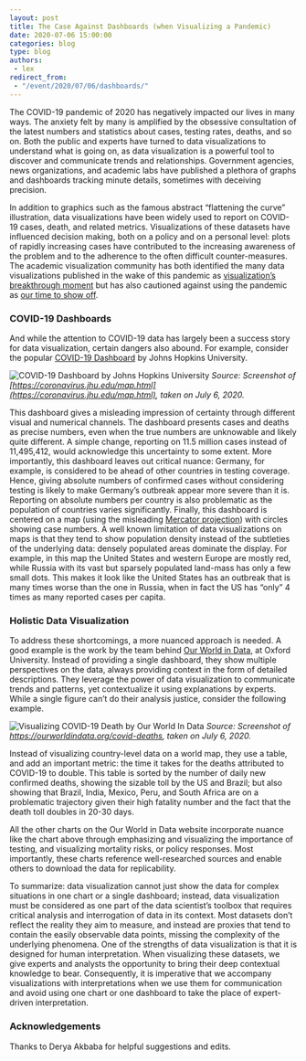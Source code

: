 ```yaml
---
layout: post
title: The Case Against Dashboards (when Visualizing a Pandemic) 
date: 2020-07-06 15:00:00
categories: blog
type: blog
authors: 
 - lex
redirect_from:
 - "/event/2020/07/06/dashboards/"
---
```


The COVID-19 pandemic of 2020 has negatively impacted our lives in many ways. The anxiety felt by many is amplified by the obsessive consultation of the latest numbers and statistics about cases, testing rates, deaths, and so on. Both the public and experts have turned to data visualizations to understand what is going on, as data visualization is a powerful tool to discover and communicate trends and relationships. Government agencies, news organizations, and academic labs have published a plethora of graphs and dashboards tracking minute details, sometimes with deceiving precision. 

In addition to graphics such as the famous abstract “flattening the curve” illustration, data visualizations have been widely used to report on COVID-19 cases, death, and related metrics. Visualizations of these datasets have influenced decision making, both on a policy and on a personal level: plots of rapidly increasing cases have contributed to the increasing awareness of the problem and to the adherence to the often difficult counter-measures. The academic visualization community has both identified the many data visualizations published in the wake of this pandemic as [visualization’s breakthrough moment](https://medium.com/nightingale/data-visualizations-breakthrough-moment-in-the-covid-19-crisis-ce46627c7db5) but has also cautioned against using the pandemic as [our time to show off](https://medium.com/@mcorrell/visualization-design-principles-for-the-pandemic-e65388280d16). 


### COVID-19 Dashboards

And while the attention to COVID-19 data has largely been a success story for data visualization, certain dangers also abound. For example, consider the popular [COVID-19 Dashboard](https://coronavirus.jhu.edu/map.html) by Johns Hopkins University. 

![COVID-19 Dashboard by Johns Hopkins University]({{site.base_url}}/assets/images/posts/2020_covid-dashboard.png)
*Source: Screenshot of [https://coronavirus.jhu.edu/map.html](https://coronavirus.jhu.edu/map.html), taken on July 6, 2020.*


This dashboard gives a misleading impression of certainty through different visual and numerical channels. The dashboard presents cases and deaths as precise numbers, even when the true numbers are unknowable and likely quite different. A simple change, reporting on 11.5 million cases instead of 11,495,412, would acknowledge this uncertainty to some extent. More importantly, this dashboard leaves out critical nuance: Germany, for example, is considered to be ahead of other countries in testing coverage. Hence, giving absolute numbers of confirmed cases without considering testing is likely to make Germany’s outbreak appear more severe than it is. Reporting on absolute numbers per country is also problematic as the population of countries varies significantly. Finally, this dashboard is centered on a map (using the misleading [Mercator projection](https://bramus.github.io/mercator-puzzle-redux/)) with circles showing case numbers. A well known limitation of data visualizations on maps is that they tend to show population density instead of the subtleties of the underlying data: densely populated areas dominate the display. For example, in this map the United States and western Europe are mostly red, while Russia with its vast but sparsely populated land-mass has only a few small dots. This makes it look like the United States has an outbreak that is many times worse than the one in Russia, when in fact the US has “only” 4 times as many reported cases per capita. 

### Holistic Data Visualization

To address these shortcomings, a more nuanced approach is needed. A good example is the work by the team behind [Our World in Data](https://ourworldindata.org/coronavirus), at Oxford University. Instead of providing a single dashboard, they show multiple perspectives on the data, always providing context in the form of detailed descriptions. They leverage the power of data visualization to communicate trends and patterns, yet contextualize it using explanations by experts. While a single figure can’t do their analysis justice, consider the following example. 

![Visualizing COVID-19 Death by Our World In Data]({{site.base_url}}/assets/images/posts/2020_covid-deaths.png)
*Source: Screenshot of https://ourworldindata.org/covid-deaths, taken on July 6, 2020.* 

Instead of visualizing country-level data on a world map, they use a table, and add an important metric: the time it takes for the deaths attributed to COVID-19 to double. This table is sorted by the number of daily new confirmed deaths, showing the sizable toll by the US and Brazil; but also showing that Brazil, India, Mexico, Peru, and South Africa are on a problematic trajectory given their high fatality number and the fact that the death toll doubles in 20-30 days. 

All the other charts on the Our World in Data website incorporate nuance like the chart above through emphasizing and visualizing the importance of testing, and visualizing mortality risks, or policy responses. Most importantly, these charts reference well-researched sources and enable others to download the data for replicability.

To summarize: data visualization cannot just show the data for complex situations in one chart or a single dashboard; instead, data visualization must be considered as one part of the data scientist’s toolbox that requires critical analysis and interrogation of data in its context. Most datasets don’t reflect the reality they aim to measure, and instead are proxies that tend to contain the easily observable data points, missing the complexity of the underlying phenomena. One of the strengths of data visualization is that it is designed for human interpretation. When visualizing these datasets, we give experts and analysts the opportunity to bring their deep contextual knowledge to bear. Consequently, it is imperative that we accompany visualizations with interpretations when we use them for communication and avoid using one chart or one dashboard to take the place of expert-driven interpretation.  

### Acknowledgements

Thanks to Derya Akbaba for helpful suggestions and edits. 
